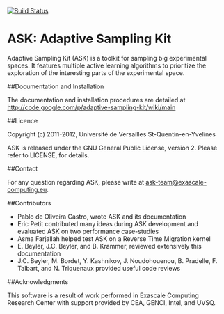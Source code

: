 [![Build Status](https://travis-ci.org/pablooliveira/ask.png?branch=devel)](https://travis-ci.org/pablooliveira/ask)

ASK: Adaptive Sampling Kit
==========================

Adaptive Sampling Kit (ASK) is a toolkit for sampling big experimental spaces. It features multiple active learning algorithms 
to prioritize the exploration of the interesting parts of the experimental space. 

##Documentation and Installation

The documentation and installation procedures are detailed at
http://code.google.com/p/adaptive-sampling-kit/wiki/main

##Licence

Copyright (c) 2011-2012, Université de Versailles St-Quentin-en-Yvelines

ASK is released under the GNU General Public License, version 2. Please refer to LICENSE, for details.

##Contact

For any question regarding ASK, please write at <ask-team@exascale-computing.eu>.

##Contributors

* Pablo de Oliveira Castro, wrote ASK and its documentation
* Eric Petit contributed many ideas during ASK development and evaluated ASK on two performance case-studies
* Asma Farjallah helped test ASK on a Reverse Time Migration kernel
* E. Beyler, J.C. Beyler, and B. Krammer, reviewed extensively this documentation
* J.C. Beyler, M. Bordet, Y. Kashnikov, J. Noudohouenou, B. Pradelle, F. Talbart, and N. Triquenaux provided useful code reviews

##Acknowledgments

This software is a result of work performed in Exascale Computing
Research Center with support provided by CEA, GENCI, Intel, and
UVSQ.
